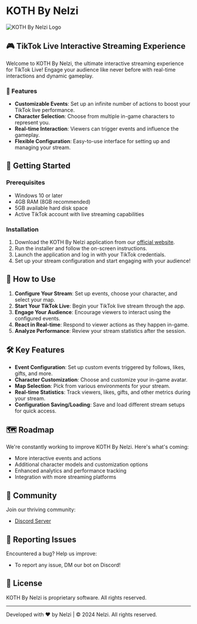 # KOTH By Nelzi

![KOTH By Nelzi Logo](https://koth.nelzi.me/img/logo.png)

## 🎮 TikTok Live Interactive Streaming Experience

Welcome to KOTH By Nelzi, the ultimate interactive streaming experience for TikTok Live! Engage your audience like never before with real-time interactions and dynamic gameplay.

### 🌟 Features

- **Customizable Events**: Set up an infinite number of actions to boost your TikTok live performance.
- **Character Selection**: Choose from multiple in-game characters to represent you.
- **Real-time Interaction**: Viewers can trigger events and influence the gameplay.
- **Flexible Configuration**: Easy-to-use interface for setting up and managing your stream.

## 🚀 Getting Started

### Prerequisites

- Windows 10 or later
- 4GB RAM (8GB recommended)
- 5GB available hard disk space
- Active TikTok account with live streaming capabilities

### Installation

1. Download the KOTH By Nelzi application from our [official website](https://koth.nelzi.me/download).
2. Run the installer and follow the on-screen instructions.
3. Launch the application and log in with your TikTok credentials.
4. Set up your stream configuration and start engaging with your audience!

## 🎥 How to Use

1. **Configure Your Stream**: Set up events, choose your character, and select your map.
2. **Start Your TikTok Live**: Begin your TikTok live stream through the app.
3. **Engage Your Audience**: Encourage viewers to interact using the configured events.
4. **React in Real-time**: Respond to viewer actions as they happen in-game.
5. **Analyze Performance**: Review your stream statistics after the session.

## 🛠️ Key Features

- **Event Configuration**: Set up custom events triggered by follows, likes, gifts, and more.
- **Character Customization**: Choose and customize your in-game avatar.
- **Map Selection**: Pick from various environments for your stream.
- **Real-time Statistics**: Track viewers, likes, gifts, and other metrics during your stream.
- **Configuration Saving/Loading**: Save and load different stream setups for quick access.

## 🗺️ Roadmap

We're constantly working to improve KOTH By Nelzi. Here's what's coming:

- More interactive events and actions
- Additional character models and customization options
- Enhanced analytics and performance tracking
- Integration with more streaming platforms

## 🤝 Community

Join our thriving community:

- [Discord Server](https://koth.nelzi.me/discord)

## 🐛 Reporting Issues

Encountered a bug? Help us improve:

- To report any issue, DM our bot on Discord!

## 📜 License

KOTH By Nelzi is proprietary software. All rights reserved.

---

Developed with ❤️ by Nelzi | © 2024 Nelzi. All rights reserved.
